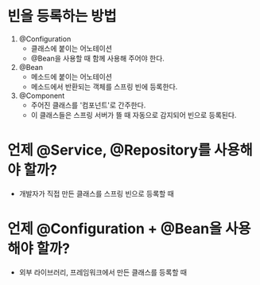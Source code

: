 # 빈을 등록하는 방법
1. @Configuration  
    - 클래스에 붙이는 어노테이션  
    - @Bean을 사용할 때 함께 사용해 주어야 한다.
2. @Bean
    - 메소드에 붙이는 어노테이션
    - 메소드에서 반환되는 객체를  스프링 빈에 등록한다.
3. @Component
    - 주어진 클래스를 '컴포넌트'로 간주한다.
    - 이 클래스들은 스프링  서버가 뜰 때 자동으로 감지되어 빈으로 등록된다.    

# 언제 @Service, @Repository를 사용해야 할까?  
- 개발자가 직접 만든 클래스를 스프링 빈으로 등록할 때

# 언제 @Configuration + @Bean을 사용해야 할까?
- 외부 라이브러리, 프레임워크에서 만든 클래스를 등록할 때